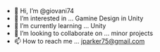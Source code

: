 - 👋 Hi, I’m @giovani74
- 👀 I’m interested in ... Gamine Design in Unity 
- 🌱 I’m currently learning ... Unity
- 💞️ I’m looking to collaborate on ... minor projects  
- 📫 How to reach me ... jparker75@gmail.com

<!---
giovani74/giovani74 is a ✨ special ✨ repository because its `README.md` (this file) appears on your GitHub profile.
You can click the Preview link to take a look at your changes.
--->
